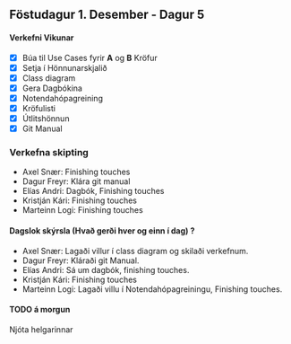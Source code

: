 ## Föstudagur 1. Desember - Dagur 5

#### Verkefni Vikunar
- [X] Búa til Use Cases fyrir **A** og **B** Kröfur
- [X] Setja í Hönnunarskjalið
- [X] Class diagram
- [X] Gera Dagbókina
- [X] Notendahópagreining
- [X] Kröfulisti
- [X] Útlitshönnun
- [X] Git Manual

### Verkefna skipting
- Axel Snær: Finishing touches
- Dagur Freyr: Klára git manual
- Elías Andri: Dagbók, Finishing touches
- Kristján Kári: Finishing touches
- Marteinn Logi: Finishing touches 

#### Dagslok skýrsla (Hvað gerði hver og einn í dag) ?

- Axel Snær: Lagaði villur í class diagram og skilaði verkefnum.
- Dagur Freyr: Kláraði git Manual.
- Elías Andri: Sá um dagbók, finishing touches.
- Kristján Kári: Finishing touches 
- Marteinn Logi: Lagaði villu í Notendahópagreiningu, Finishing touches.

#### TODO á morgun
Njóta helgarinnar 
